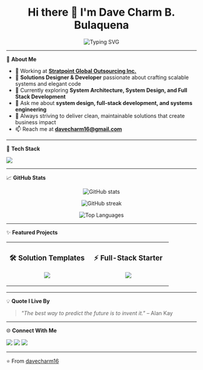 <h1 align="center">Hi there 👋 I'm Dave Charm B. Bulaquena</h1>
<p align="center">
  <img src="https://readme-typing-svg.herokuapp.com?font=Fira+Code&size=24&pause=1000&center=true&width=500&lines=Solutions+Designer+%26+Developer;Tech+Enthusiast;Lifelong+Learner" alt="Typing SVG" />
</p>

---

🌟 **About Me**

- 🏢 Working at **[Stratpoint Global Outsourcing Inc.](https://stratpoint.com)**
- 🧩 **Solutions Designer & Developer** passionate about crafting scalable systems and elegant code
- 🌱 Currently exploring **System Architecture, System Design, and Full Stack Development**
- 💬 Ask me about **system design, full-stack development, and systems engineering**
- 🎯 Always striving to deliver clean, maintainable solutions that create business impact
- 📫 Reach me at **[davecharm16@gmail.com](mailto:davecharm16@gmail.com)**

---

🧰 **Tech Stack**

<p>
  <img src="https://skillicons.dev/icons?i=javascript,typescript,react,nextjs,nodejs,python,java,docker,aws, flutter, dart, react-native" />
</p>

---

📈 **GitHub Stats**

<p align="center">
  <img src="https://github-readme-stats.vercel.app/api?username=davecharm16&show_icons=true&theme=tokyonight" alt="GitHub stats" />
</p>
<p align="center">
  <img src="https://github-readme-streak-stats.herokuapp.com/?user=davecharm16&theme=tokyonight" alt="GitHub streak" />
</p>
<p align="center">
  <img src="https://github-readme-stats.vercel.app/api/top-langs/?username=davecharm16&layout=compact&theme=tokyonight" alt="Top Languages" />
</p>

---

✨ **Featured Projects**

<table>
  <tr>
    <td width="50%">
      <h3 align="center">🛠️ Solution Templates</h3>
      <p align="center">
        <a href="https://github.com/davecharm16/your-solution-template"><img src="https://github-readme-stats.vercel.app/api/pin/?username=davecharm16&repo=your-solution-template&theme=tokyonight" /></a>
      </p>
    </td>
    <td width="50%">
      <h3 align="center">⚡ Full-Stack Starter</h3>
      <p align="center">
        <a href="https://github.com/davecharm16/your-fullstack-starter"><img src="https://github-readme-stats.vercel.app/api/pin/?username=davecharm16&repo=your-fullstack-starter&theme=tokyonight" /></a>
      </p>
    </td>
  </tr>
</table>

---

💡 **Quote I Live By**

> *"The best way to predict the future is to invent it."* – Alan Kay

---

🌐 **Connect With Me**

<p>
  <a href="https://www.linkedin.com/in/davecharm/"><img src="https://img.shields.io/badge/LinkedIn-blue?logo=linkedin&logoColor=white"></a>
  <a href="https://www.facebook.com/IAm.FuturePhilGrammer"><img src="https://img.shields.io/badge/Facebook-1877F2?logo=facebook&logoColor=white"></a>
  <a href="mailto:davecharm16@gmail.com"><img src="https://img.shields.io/badge/Email-D14836?logo=gmail&logoColor=white"></a>
</p>

---

⭐️ From [davecharm16](https://github.com/davecharm16)
